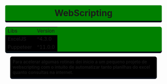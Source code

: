 <h1 style="background-color:green; text-align:center;padding:.5rem; border-radius:4px;box-shadow:0px 5px 0px rgba(0,10,20,104)"><b>WebScripting</b></h1>


<table style="margin: auto; background-color:green; border-radius:6px; box-shadow:0px 5px 0px rgba(0,10,20,104)">
  <tr>
    <td>Libs</td>
    <td>Version</td>
  </tr>
  <tr style ="background-color:black">
    <td>ExcelJS</td>
    <td>^4.3.0</td>
  </tr>
  <tr style="background-color:black">
    <td>Puppeteer</td>
    <td>^11.0.0</td>
  </tr>
<table>

<p style="margin:1rem; background-color:black; font-weight:540; padding:.5rem; box-shadow:0px 5px 0px rgba(0,10,20,104); border-radius:6px">Para acelerar algumas rotinas dei inicio a um pequeno projeto de webscripting com o intuito de automatizar tanto planilhas do excel quanto consultas na internet.</p>

<!-- commands run:
ts-node-dev 
--transpile-only 
--ignore-watch node_modules 
--respawn -->
